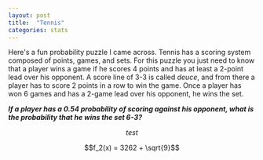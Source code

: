 ```yaml
---
layout: post
title:  "Tennis"
categories: stats
---
```

Here's a fun probability puzzle I came across. Tennis has a scoring system composed of points, games, and sets. For this puzzle you just need to know that a player wins a game if he scores 4 points and has at least a 2-point lead over his opponent. A score line of 3-3 is called *deuce*, and from there a player has to score 2 points in a row to win the game. Once a player has won 6 games and has a 2-game lead over his opponent, he wins the set.

***If a player has a 0.54 probability of scoring against his opponent, what is the probability that he wins the set 6-3?***

$$test$$ 

$$f_2(x) = 3262 + \sqrt{9}$$

